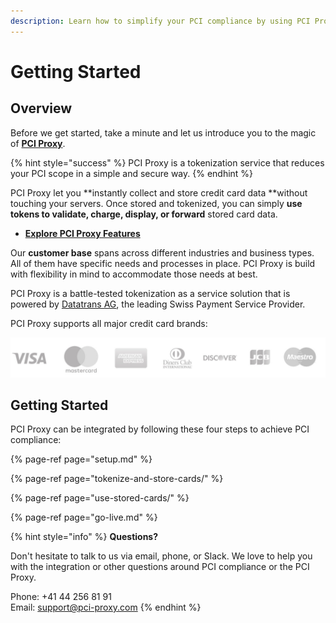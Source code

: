 ```yaml
---
description: Learn how to simplify your PCI compliance by using PCI Proxy.
---
```


# Getting Started

## Overview

Before we get started, take a minute and let us introduce you to the magic of [**PCI Proxy**](https://www.pci-proxy.com).

{% hint style="success" %}
PCI Proxy is a tokenization service that reduces your PCI scope in a simple and secure way.
{% endhint %}

PCI Proxy let you **instantly collect and store credit card data **without touching your servers. Once stored and tokenized, you can simply **use tokens to validate, charge, display, or forward** stored card data.

* [**Explore PCI Proxy Features**](https://www.pci-proxy.com/pci-proxy/features/)

Our **customer base** spans across different industries and business types. All of them have specific needs and processes in place. PCI Proxy is build with flexibility in mind to accommodate those needs at best.

PCI Proxy is a battle-tested tokenization as a service solution that is powered by [Datatrans AG](https://www.datatrans.ch/), the leading Swiss Payment Service Provider.

PCI Proxy supports all major credit card brands:

![](.gitbook/assets/card-brands.jpg)

## Getting Started

PCI Proxy can be integrated by following these four steps to achieve PCI compliance:

{% page-ref page="setup.md" %}

{% page-ref page="tokenize-and-store-cards/" %}

{% page-ref page="use-stored-cards/" %}

{% page-ref page="go-live.md" %}

{% hint style="info" %}
**Questions?**

Don't hesitate to talk to us via email, phone, or Slack. We love to help you with the integration or other questions around PCI compliance or the PCI Proxy.

Phone: +41 44 256 81 91  
Email: [support@pci-proxy.com](mailto:support@pci-proxy.com)
{% endhint %}



